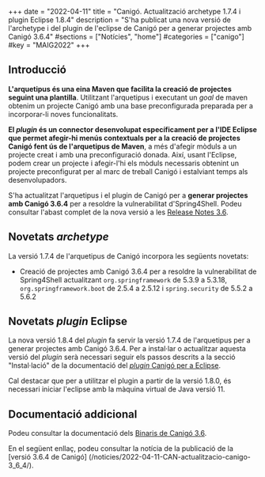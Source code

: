 +++
date = "2022-04-11"
title = "Canigó. Actualització archetype 1.7.4 i plugin Eclipse 1.8.4"
description = "S'ha publicat una nova versió de l'archetype i del plugin de l'eclipse de Canigó per a generar projectes amb Canigó 3.6.4"
#sections = ["Notícies", "home"]
#categories = ["canigo"]
#key = "MAIG2022"
+++

## Introducció

**L'arquetipus és una eina Maven que facilita la creació de projectes seguint una plantilla**. Utilitzant l'arquetipus i
executant un _goal_ de maven obtenim un projecte Canigó amb una base preconfigurada preparada per a incorporar-li noves
funcionalitats.

**El _plugin_ és un connector desenvolupat específicament per a l'IDE Eclipse que permet afegir-hi menús contextuals
per a la creació de projectes Canigó fent ús de l'arquetipus de Maven**, a més d'afegir mòduls a un projecte creat i
amb una preconfiguració donada. Així, usant l'Eclipse, podem crear un projecte i afegir-l'hi els mòduls necessaris
obtenint un projecte preconfigurat per al marc de treball Canigó i estalviant temps als desenvolupadors.

S'ha actualitzat l'arquetipus i el plugin de Canigó per a **generar projectes amb Canigó 3.6.4** per a resoldre la
vulnerabilitat d'Spring4Shell.
Podeu consultar l'abast complet de la nova versió a les [Release Notes 3.6](/canigo-download-related/release-notes-canigo-36).

## Novetats _archetype_

La versió 1.7.4 de l'arquetipus de Canigó incorpora les següents novetats:

- Creació de projectes amb Canigó 3.6.4 per a resoldre la vulnerabilitat de Spring4Shell actualitzant `org.springframework` de 5.3.9 a 5.3.18,
`org.springframework.boot` de 2.5.4 a 2.5.12 i `spring.security` de 5.5.2 a 5.6.2

## Novetats _plugin_ Eclipse

La nova versió 1.8.4 del _plugin_ fa servir la versió 1.7.4 de l'arquetipus per a generar projectes amb Canigó 3.6.4.
Per a instal·lar o actualitzar aquesta versió del _plugin_ serà necessari seguir els passos descrits a la secció
"Instal·lació" de la documentació del [_plugin_ Canigó per a Eclipse](/canigo-download-related/plugin-canigo/).

Cal destacar que per a utilitzar el plugin a partir de la versió 1.8.0, és necessari iniciar l'eclipse amb la màquina
virtual de Java versió 11.

## Documentació addicional

Podeu consultar la documentació dels [Binaris de Canigó 3.6](/canigo/download/canigo-36/).

En el següent enllaç, podeu consultar la notícia de la publicació de la [versió 3.6.4 de Canigó]
(/noticies/2022-04-11-CAN-actualitzacio-canigo-3_6_4/).